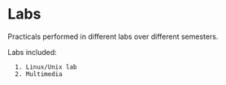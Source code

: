 # Labs
Practicals performed in different labs over different semesters.


Labs included:
```
  1. Linux/Unix lab
  2. Multimedia
```
